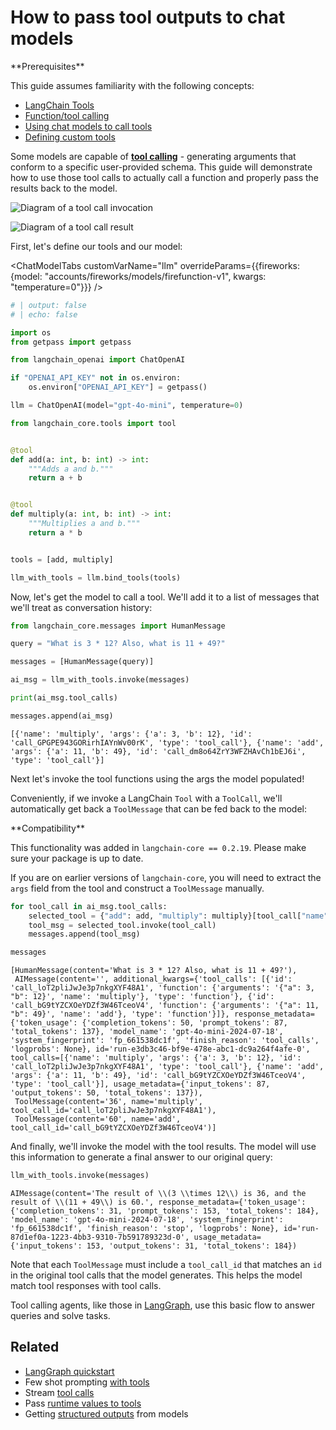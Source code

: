 # How to pass tool outputs to chat models

<Info>
**Prerequisites**

This guide assumes familiarity with the following concepts:

- [LangChain Tools](/oss/concepts/tools)
- [Function/tool calling](/oss/concepts/tool_calling)
- [Using chat models to call tools](/oss/how-to/tool_calling)
- [Defining custom tools](/oss/how-to/custom_tools/)

</Info>

Some models are capable of [**tool calling**](/oss/concepts/tool_calling) - generating arguments that conform to a specific user-provided schema. This guide will demonstrate how to use those tool calls to actually call a function and properly pass the results back to the model.

![Diagram of a tool call invocation](/img/tool_invocation.png)

![Diagram of a tool call result](/img/tool_results.png)

First, let's define our tools and our model:

<ChatModelTabs
  customVarName="llm"
  overrideParams={{fireworks: {model: "accounts/fireworks/models/firefunction-v1", kwargs: "temperature=0"}}}
/>



```python
# | output: false
# | echo: false

import os
from getpass import getpass

from langchain_openai import ChatOpenAI

if "OPENAI_API_KEY" not in os.environ:
    os.environ["OPENAI_API_KEY"] = getpass()

llm = ChatOpenAI(model="gpt-4o-mini", temperature=0)
```


```python
from langchain_core.tools import tool


@tool
def add(a: int, b: int) -> int:
    """Adds a and b."""
    return a + b


@tool
def multiply(a: int, b: int) -> int:
    """Multiplies a and b."""
    return a * b


tools = [add, multiply]

llm_with_tools = llm.bind_tools(tools)
```

Now, let's get the model to call a tool. We'll add it to a list of messages that we'll treat as conversation history:


```python
from langchain_core.messages import HumanMessage

query = "What is 3 * 12? Also, what is 11 + 49?"

messages = [HumanMessage(query)]

ai_msg = llm_with_tools.invoke(messages)

print(ai_msg.tool_calls)

messages.append(ai_msg)
```
```output
[{'name': 'multiply', 'args': {'a': 3, 'b': 12}, 'id': 'call_GPGPE943GORirhIAYnWv00rK', 'type': 'tool_call'}, {'name': 'add', 'args': {'a': 11, 'b': 49}, 'id': 'call_dm8o64ZrY3WFZHAvCh1bEJ6i', 'type': 'tool_call'}]
```
Next let's invoke the tool functions using the args the model populated!

Conveniently, if we invoke a LangChain `Tool` with a `ToolCall`, we'll automatically get back a `ToolMessage` that can be fed back to the model:

<Warning>
**Compatibility**


This functionality was added in `langchain-core == 0.2.19`. Please make sure your package is up to date.

If you are on earlier versions of `langchain-core`, you will need to extract the `args` field from the tool and construct a `ToolMessage` manually.

</Warning>


```python
for tool_call in ai_msg.tool_calls:
    selected_tool = {"add": add, "multiply": multiply}[tool_call["name"].lower()]
    tool_msg = selected_tool.invoke(tool_call)
    messages.append(tool_msg)

messages
```



```output
[HumanMessage(content='What is 3 * 12? Also, what is 11 + 49?'),
 AIMessage(content='', additional_kwargs={'tool_calls': [{'id': 'call_loT2pliJwJe3p7nkgXYF48A1', 'function': {'arguments': '{"a": 3, "b": 12}', 'name': 'multiply'}, 'type': 'function'}, {'id': 'call_bG9tYZCXOeYDZf3W46TceoV4', 'function': {'arguments': '{"a": 11, "b": 49}', 'name': 'add'}, 'type': 'function'}]}, response_metadata={'token_usage': {'completion_tokens': 50, 'prompt_tokens': 87, 'total_tokens': 137}, 'model_name': 'gpt-4o-mini-2024-07-18', 'system_fingerprint': 'fp_661538dc1f', 'finish_reason': 'tool_calls', 'logprobs': None}, id='run-e3db3c46-bf9e-478e-abc1-dc9a264f4afe-0', tool_calls=[{'name': 'multiply', 'args': {'a': 3, 'b': 12}, 'id': 'call_loT2pliJwJe3p7nkgXYF48A1', 'type': 'tool_call'}, {'name': 'add', 'args': {'a': 11, 'b': 49}, 'id': 'call_bG9tYZCXOeYDZf3W46TceoV4', 'type': 'tool_call'}], usage_metadata={'input_tokens': 87, 'output_tokens': 50, 'total_tokens': 137}),
 ToolMessage(content='36', name='multiply', tool_call_id='call_loT2pliJwJe3p7nkgXYF48A1'),
 ToolMessage(content='60', name='add', tool_call_id='call_bG9tYZCXOeYDZf3W46TceoV4')]
```


And finally, we'll invoke the model with the tool results. The model will use this information to generate a final answer to our original query:


```python
llm_with_tools.invoke(messages)
```



```output
AIMessage(content='The result of \\(3 \\times 12\\) is 36, and the result of \\(11 + 49\\) is 60.', response_metadata={'token_usage': {'completion_tokens': 31, 'prompt_tokens': 153, 'total_tokens': 184}, 'model_name': 'gpt-4o-mini-2024-07-18', 'system_fingerprint': 'fp_661538dc1f', 'finish_reason': 'stop', 'logprobs': None}, id='run-87d1ef0a-1223-4bb3-9310-7b591789323d-0', usage_metadata={'input_tokens': 153, 'output_tokens': 31, 'total_tokens': 184})
```


Note that each `ToolMessage` must include a `tool_call_id` that matches an `id` in the original tool calls that the model generates. This helps the model match tool responses with tool calls.

Tool calling agents, like those in [LangGraph](https://langchain-ai.github.io/langgraph/tutorials/introduction/), use this basic flow to answer queries and solve tasks.

## Related

- [LangGraph quickstart](https://langchain-ai.github.io/langgraph/tutorials/introduction/)
- Few shot prompting [with tools](/oss/how-to/tools_few_shot/)
- Stream [tool calls](/oss/how-to/tool_streaming/)
- Pass [runtime values to tools](/oss/how-to/tool_runtime)
- Getting [structured outputs](/oss/how-to/structured_output/) from models
